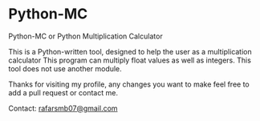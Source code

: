 # Python-MC
Python-MC or Python Multiplication Calculator

This is a Python-written tool, designed to help the user as a multiplication calculator
This program can multiply float values as well as integers.
This tool does not use another module.

Thanks for visiting my profile, any changes you want to make feel free to add a pull request or contact me. 

Contact: rafarsmb07@gmail.com
